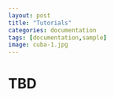 ```yaml
---
layout: post
title: "Tutorials"
categories: documentation
tags: [documentation,sample]
image: cuba-1.jpg
---
```


# TBD